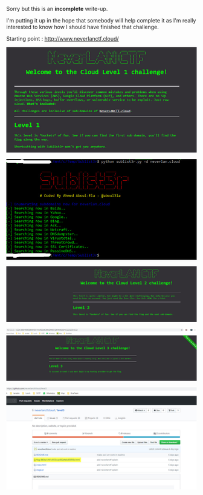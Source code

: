 Sorry but this is an **incomplete** write-up.

I'm putting it up in the hope that somebody will help complete it as I'm really interested to know 
how I should have finished that challenge.

Starting point : http://www.neverlanctf.cloud/

![](https://github.com/k4nfr3/CTF-writeup/blob/master/2019-NeverlanCTF/start.jpg)

![](https://github.com/k4nfr3/CTF-writeup/blob/master/2019-NeverlanCTF/screen1.jpg)

![](https://github.com/k4nfr3/CTF-writeup/blob/master/2019-NeverlanCTF/screen2.jpg)

![](https://github.com/k4nfr3/CTF-writeup/blob/master/2019-NeverlanCTF/screen3.jpg)

![](https://github.com/k4nfr3/CTF-writeup/blob/master/2019-NeverlanCTF/screen3b.jpg)
